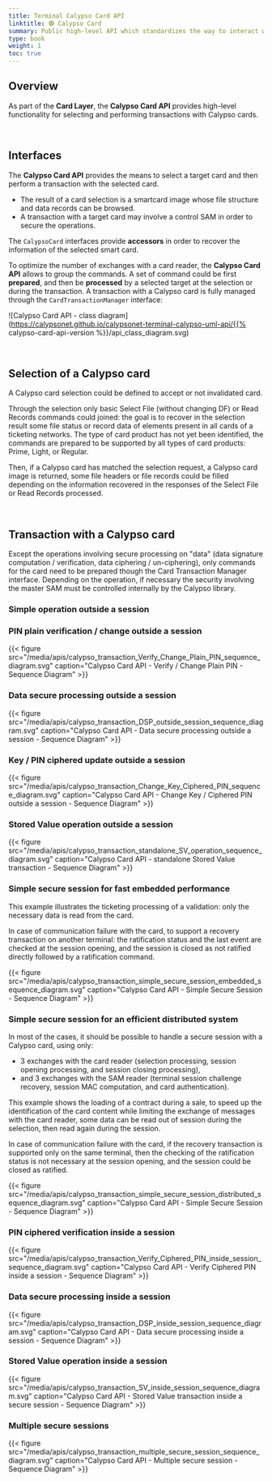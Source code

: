 ```yaml
---
title: Terminal Calypso Card API
linktitle: 🟢 Calypso Card
summary: Public high-level API which standardizes the way to interact with a Calypso® product (card, NFC smartphone applet/application, SAM, etc...).
type: book
weight: 1
toc: true
---
```


## Overview

As part of the **Card Layer**, the **Calypso Card API** provides high-level functionality for selecting and performing 
transactions with Calypso cards.

<br>

## Interfaces

The **Calypso Card API** provides the means to select a target card and then perform a transaction with the selected card.
- The result of a card selection is a smartcard image whose file structure and data records can be browsed.
- A transaction with a target card may involve a control SAM in order to secure the operations.

The `CalypsoCard` interfaces provide **accessors** in order to recover the information of the selected smart card.

To optimize the number of exchanges with a card reader, the **Calypso Card API** allows to group the commands.
A set of command could be first **prepared**, and then be **processed** by a selected target at the selection or
during the transaction.
A transaction with a Calypso card is fully managed through the `CardTransactionManager` interface:

![Calypso Card API - class diagram](https://calypsonet.github.io/calypsonet-terminal-calypso-uml-api/{{% calypso-card-api-version %}}/api_class_diagram.svg)

<br>

## Selection of a Calypso card

A Calypso card selection could be defined to accept or not invalidated card.

Through the selection only basic Select File (without changing DF) or Read Records commands could joined: the goal is to
recover in the selection result some file status or record data of elements present in all cards of a ticketing networks.
The type of card product has not yet been identified, the commands are prepared to be supported by all types of card
products: Prime, Light, or Regular.

Then, if a Calypso card has matched the selection request, a Calypso card image is returned, some file headers or file
records could be filled depending on the information recovered in the responses of the Select File or Read Records
processed.

<br>

## Transaction with a Calypso card

Except the operations involving secure processing on "data" (data signature computation / verification, data ciphering /
un-ciphering), only commands for the card need to be prepared though the Card Transaction Manager interface.
Depending on the operation, if necessary the security involving the master SAM must be controlled internally by the
Calypso library.

### Simple operation outside a session

### PIN plain verification / change outside a session

{{< figure src="/media/apis/calypso_transaction_Verify_Change_Plain_PIN_sequence_diagram.svg" caption="Calypso Card API - Verify / Change Plain PIN - Sequence Diagram" >}}

### Data secure processing outside a session

{{< figure src="/media/apis/calypso_transaction_DSP_outside_session_sequence_diagram.svg" caption="Calypso Card API - Data secure processing outside a session - Sequence Diagram" >}}

### Key / PIN ciphered update outside a session

{{< figure src="/media/apis/calypso_transaction_Change_Key_Ciphered_PIN_sequence_diagram.svg" caption="Calypso Card API - Change Key / Ciphered PIN outside a session - Sequence Diagram" >}}

### Stored Value operation outside a session

{{< figure src="/media/apis/calypso_transaction_standalone_SV_operation_sequence_diagram.svg" caption="Calypso Card API - standalone Stored Value transaction - Sequence Diagram" >}}

### Simple secure session for fast embedded performance

This example illustrates the ticketing processing of a validation: only the necessary data is read from the card.

In case of communication failure with the card, to support a recovery transaction on another terminal: the ratification
status and the last event are checked at the session opening, and the session is closed as not ratified directly
followed by a ratification command.

{{< figure src="/media/apis/calypso_transaction_simple_secure_session_embedded_sequence_diagram.svg" caption="Calypso Card API - Simple Secure Session - Sequence Diagram" >}}

### Simple secure session for an efficient distributed system

In most of the cases, it should be possible to handle a secure session with a Calypso card, using only:
- 3 exchanges with the card reader (selection processing, session opening processing, and session closing processing),
- and 3 exchanges with the SAM reader (terminal session challenge recovery, session MAC computation, and card authentication).

This example shows the loading of a contract during a sale, to speed up the identification of the card content while
limiting the exchange of messages with the card reader, some data can be read out of session during the selection,
then read again during the session.

In case of communication failure with the card, if the recovery transaction is supported only on the same terminal,
then the checking of the ratification status is not necessary at the session opening, and the session could be closed as ratified.

{{< figure src="/media/apis/calypso_transaction_simple_secure_session_distributed_sequence_diagram.svg" caption="Calypso Card API - Simple Secure Session - Sequence Diagram" >}}

### PIN ciphered verification inside a session

{{< figure src="/media/apis/calypso_transaction_Verify_Ciphered_PIN_inside_session_sequence_diagram.svg" caption="Calypso Card API - Verify Ciphered PIN inside a session - Sequence Diagram" >}}

### Data secure processing inside a session

{{< figure src="/media/apis/calypso_transaction_DSP_inside_session_sequence_diagram.svg" caption="Calypso Card API - Data secure processing inside a session - Sequence Diagram" >}}

### Stored Value operation inside a session

{{< figure src="/media/apis/calypso_transaction_SV_inside_session_sequence_diagram.svg" caption="Calypso Card API - Stored Value transaction inside a secure session - Sequence Diagram" >}}

### Multiple secure sessions

{{< figure src="/media/apis/calypso_transaction_multiple_secure_session_sequence_diagram.svg" caption="Calypso Card API - Multiple secure session - Sequence Diagram" >}}
